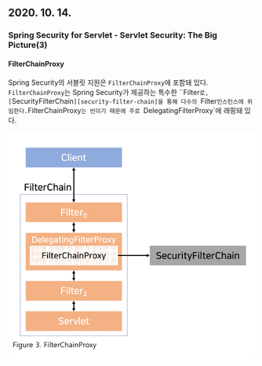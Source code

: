 ## 2020. 10. 14.

### Spring Security for Servlet - Servlet Security: The Big Picture(3)

#### FilterChainProxy

Spring Security의 서블릿 지원은 `FilterChainProxy`에 포함돼 있다. `FilterChainProxy`는 Spring Security가 제공하는 특수한 ``Filter`로,  [`SecurityFilterChain`][security-filter-chain]을 통해 다수의 `Filter` 인스턴스에 위임한다. `FilterChainProxy`는 빈이기 때문에 주로 `DelegatingFilterProxy`에 래핑돼 있다.

![2020-10-14-fig3](2020-10-14-fig3.png)



[security-filter-chain]: https://docs.spring.io/spring-security/site/docs/5.4.1/reference/html5/#servlet-securityfilterchain